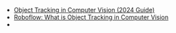 
- [Object Tracking in Computer Vision (2024 Guide)](https://viso.ai/deep-learning/object-tracking/)
- [Roboflow: What is Object Tracking in Computer Vision](https://blog.roboflow.com/what-is-object-tracking-computer-vision/)
- 